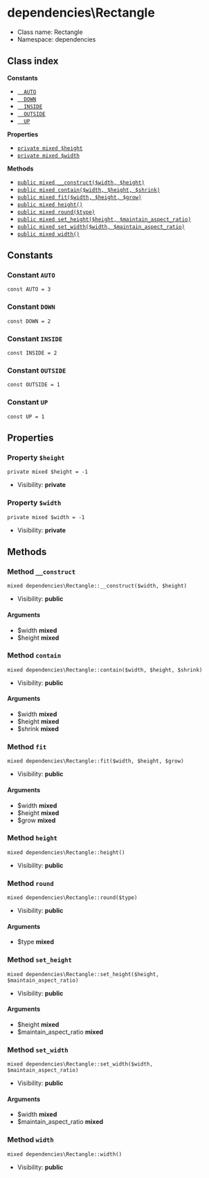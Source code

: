 # dependencies\Rectangle






* Class name: Rectangle
* Namespace: dependencies




## Class index
**Constants**
* [`  AUTO`](#constant-auto)
* [`  DOWN`](#constant-down)
* [`  INSIDE`](#constant-inside)
* [`  OUTSIDE`](#constant-outside)
* [`  UP`](#constant-up)

**Properties**
* [`private mixed $height`](#property-height)
* [`private mixed $width`](#property-width)

**Methods**
* [`public mixed __construct($width, $height)`](#method-__construct)
* [`public mixed contain($width, $height, $shrink)`](#method-contain)
* [`public mixed fit($width, $height, $grow)`](#method-fit)
* [`public mixed height()`](#method-height)
* [`public mixed round($type)`](#method-round)
* [`public mixed set_height($height, $maintain_aspect_ratio)`](#method-set_height)
* [`public mixed set_width($width, $maintain_aspect_ratio)`](#method-set_width)
* [`public mixed width()`](#method-width)





Constants
----------


### Constant `AUTO`

```
const AUTO = 3
```





### Constant `DOWN`

```
const DOWN = 2
```





### Constant `INSIDE`

```
const INSIDE = 2
```





### Constant `OUTSIDE`

```
const OUTSIDE = 1
```





### Constant `UP`

```
const UP = 1
```





Properties
----------


### Property `$height`

```
private mixed $height = -1
```





* Visibility: **private**


### Property `$width`

```
private mixed $width = -1
```





* Visibility: **private**


Methods
-------


### Method `__construct`

```
mixed dependencies\Rectangle::__construct($width, $height)
```





* Visibility: **public**

#### Arguments

* $width **mixed**
* $height **mixed**



### Method `contain`

```
mixed dependencies\Rectangle::contain($width, $height, $shrink)
```





* Visibility: **public**

#### Arguments

* $width **mixed**
* $height **mixed**
* $shrink **mixed**



### Method `fit`

```
mixed dependencies\Rectangle::fit($width, $height, $grow)
```





* Visibility: **public**

#### Arguments

* $width **mixed**
* $height **mixed**
* $grow **mixed**



### Method `height`

```
mixed dependencies\Rectangle::height()
```





* Visibility: **public**



### Method `round`

```
mixed dependencies\Rectangle::round($type)
```





* Visibility: **public**

#### Arguments

* $type **mixed**



### Method `set_height`

```
mixed dependencies\Rectangle::set_height($height, $maintain_aspect_ratio)
```





* Visibility: **public**

#### Arguments

* $height **mixed**
* $maintain_aspect_ratio **mixed**



### Method `set_width`

```
mixed dependencies\Rectangle::set_width($width, $maintain_aspect_ratio)
```





* Visibility: **public**

#### Arguments

* $width **mixed**
* $maintain_aspect_ratio **mixed**



### Method `width`

```
mixed dependencies\Rectangle::width()
```





* Visibility: **public**


